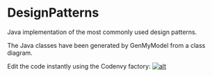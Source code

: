 DesignPatterns
==============

Java implementation of the most commonly used design patterns. 

The Java classes have been generated by GenMyModel from a class diagram.

Edit the code instantly using the Codenvy factory: [![alt](https://codenvy.com/api/factory/r69lsu6xuuzbaep6/image?imgId=yy0clkyyspi609xf)](https://codenvy.com/factory?id=r69lsu6xuuzbaep6)
